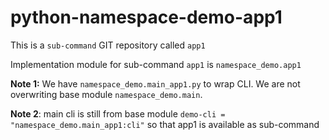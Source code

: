 # python-namespace-demo-app1

This is a `sub-command` GIT repository called `app1`

Implementation module for sub-command `app1` is `namespace_demo.app1`

**Note 1:** We have `namespace_demo.main_app1.py` to wrap CLI. We are not overwriting base module `namespace_demo.main`.

**Note 2**: main cli is still from base module `demo-cli = "namespace_demo.main_app1:cli"` so that app1 is available as sub-command
